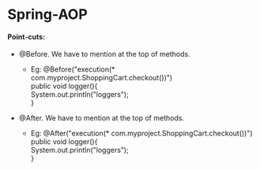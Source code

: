 # Spring-AOP
#### Point-cuts:
* @Before. We have to mention at the top of methods.
  * Eg: @Before("execution(* com.myproject.ShoppingCart.checkout())")      
    public void logger(){     
        System.out.println("loggers");       
    }    

* @After. We have to mention at the top of methods.
  * Eg: @After("execution(* com.myproject.ShoppingCart.checkout())")      
    public void logger(){     
        System.out.println("loggers");       
    } 
